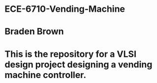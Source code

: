 # ECE-6710-Vending-Machine
# Braden Brown
# This is the repository for a VLSI design project designing a vending machine controller. 
